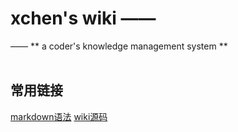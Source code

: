 # xchen's wiki ——
—— ** a coder's knowledge management system **  
<br>

## 常用链接

[markdown语法](http://www.appinn.com/markdown "markdown 语法")
[wiki源码](https://github.com/xchendeveloper/xchendeveloper.github.io "源码")
